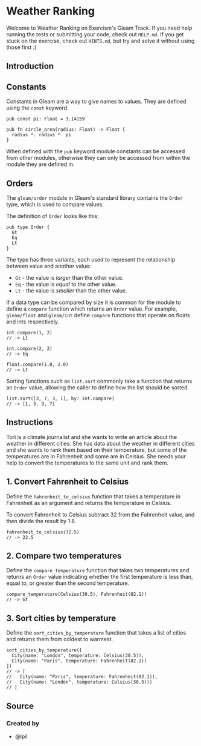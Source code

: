 # Weather Ranking

Welcome to Weather Ranking on Exercism's Gleam Track.
If you need help running the tests or submitting your code, check out `HELP.md`.
If you get stuck on the exercise, check out `HINTS.md`, but try and solve it without using those first :)

## Introduction

## Constants

Constants in Gleam are a way to give names to values. They are defined using the `const` keyword.

```gleam
pub const pi: Float = 3.14159

pub fn circle_area(radius: Float) -> Float {
  radius *. radius *. pi
}
```

When defined with the `pub` keyword module constants can be accessed from other modules, otherwise they can only be accessed from within the module they are defined in.

## Orders

The `gleam/order` module in Gleam's standard library contains the `Order` type, which is used to compare values.

The definition of `Order` looks like this:

```gleam
pub type Order {
  Gt
  Eq
  Lt
}
```

The type has three variants, each used to represent the relationship between value and another value:

- `Gt` - the value is _larger_ than the other value.
- `Eq` - the value is _equal_ to the other value.
- `Lt` - the value is _smaller_ than the other value.

If a data type can be compared by size it is common for the module to define a `compare` function which returns an `Order` value. For example, `gleam/float` and `gleam/int` define `compare` functions that operate on floats and ints respectively.

```gleam
int.compare(1, 2)
// -> Lt

int.compare(2, 2)
// -> Eq

float.compare(1.0, 2.0)
// -> Lt
```

Sorting functions such as `list.sort` commonly take a function that returns an `Order` value, allowing the caller to define how the list should be sorted.

```gleam
list.sort([3, 7, 3, 1], by: int.compare)
// -> [1, 3, 3, 7]
```

## Instructions

Tori is a climate journalist and she wants to write an article about the weather in different cities. She has data about the weather in different cities and she wants to rank them based on their temperature, but some of the temperatures are in Fahrenheit and some are in Celsius. She needs your help to convert the temperatures to the same unit and rank them.

## 1. Convert Fahrenheit to Celsius

Define the `fahrenheit_to_celsius` function that takes a temperature in Fahrenheit as an argument and returns the temperature in Celsius.

To convert Fahrenheit to Celsius subtract 32 from the Fahrenheit value, and then divide the result by 1.8.

```gleam
fahrenheit_to_celsius(72.5)
// -> 22.5
```

## 2. Compare two temperatures

Define the `compare_temperature` function that takes two temperatures and returns an `Order` value indicating whether the first temperature is less than, equal to, or greater than the second temperature.

```gleam
compare_temperature(Celsius(30.5), Fahrenheit(82.1))
// -> Gt
```

## 3. Sort cities by temperature

Define the `sort_cities_by_temperature` function that takes a list of cities and returns them from coldest to warmest.

```gleam
sort_cities_by_temperature([
  City(name: "London", temperature: Celsius(30.5)),
  City(name: "Paris", temperature: Fahrenheit(82.1))
])
// -> [
//   City(name: "Paris", temperature: Fahrenheit(82.1)),
//   City(name: "London", temperature: Celsius(30.5)))
// ]
```

## Source

### Created by

- @lpil